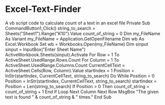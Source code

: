 # Excel-Text-Finder
A vb script code to calculate count of a text in an excel file
Private Sub CommandButton1_Click()
string_to_search = Sheets("Sheet1").Range("K10").Value
count_of_string = 0
Dim my_FileName As Variant
my_FileName = Application.GetOpenFilename
Dim wb As Excel.Workbook
Set wb = Workbooks.Open(my_FileName)
Dim sinput
sinput = InputBox("Enter Sheet Name")
ActiveWorkbook.Sheets(sinput).Activate
For Row = 1 To ActiveSheet.UsedRange.Rows.Count
    For Column = 1 To ActiveSheet.UsedRange.Columns.Count
        CurrentCellText = ActiveSheet.Cells(Row, Column).Value
        startIndex = 1
        Position = InStr(startIndex, CurrentCellText, string_to_search)
        Do While Position > 0
            Position = InStr(startIndex, CurrentCellText, string_to_search)
            startIndex = Position + Len(string_to_search)
        If Position > 0 Then
             count_of_string = count_of_string + 1
            End If
            Loop
            Next Column
        Next Row
        MsgBox "The given text is found " & count_of_string & " times."
End Sub

